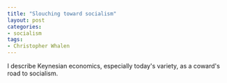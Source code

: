 ```yaml
---
title: "Slouching toward socialism"
layout: post
categories:
- socialism
tags:
- Christopher Whalen
---
```


I describe Keynesian economics, especially today's variety, as a coward's road to socialism.